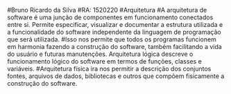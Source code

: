 #Bruno Ricardo da Silva
#RA: 1520220
#Arquitetura
#A arquitetura de software é uma junção de componentes em funcionamento conectados entre si. Permite especificar, visualizar e documentar a estrutura utilizada e a funcionalidade do software independente da linguagem de programação que será utilizada. 
#Isso nos permite que todos os programas funcionem em harmonia fazendo a construção do software, também facilitando a vida do usuário e futuras manutenções. Arquitetura lógica descreve o funcionamento lógico do software em termos de funções, classes e variáveis.
#Arquitetura física ira nos permitir a descrição dos conjuntos fontes, arquivos de dados, bibliotecas e outros que compõem fisicamente a construção do software.

